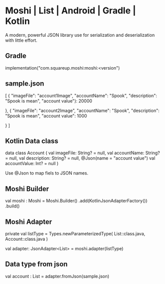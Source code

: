 # Moshi | List | Android | Gradle | Kotlin
A modern, powerful JSON library use for serialization and deserialization with little effort.

## Gradle
implementation("com.squareup.moshi:moshi:<version")

## sample.json
[ 
  {
    "imageFile": "account1Image",
    "accountName": "Spook",
    "description": "Spook is mean",
    "account value"): 20000

  },
  {
    "imageFile": "account2Image",
    "accountName": "Spook",
    "description": "Spook is mean",
    "account value": 1000

  }
]

## Kotlin Data class
data class Account (
  val imageFile: String? = null,
  val accountName: String? = null,
  val description: String? = null,
  @Json(name = "account value")
  val accountValue: Int? = null
)

Use @Json to map fiels to JSON names.

## Moshi Builder
val moshi : Moshi = Moshi.Builder()
    .add(KotlinJsonAdapterFactory())
    .build()
    
## Moshi Adapter 
private val listType = Types.newParameterizedType(
        List::class.java, Account::class.java
    )

val adapter: JsonAdapter<List<Account>> = moshi.adapter(listType)

## Data type from json
val account : List<Account> = adapter.fromJson(sample.json)

